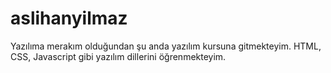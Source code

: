 # aslihanyilmaz
Yazılıma merakım olduğundan şu anda yazılım kursuna gitmekteyim. HTML, CSS, Javascript gibi yazılım dillerini öğrenmekteyim.
